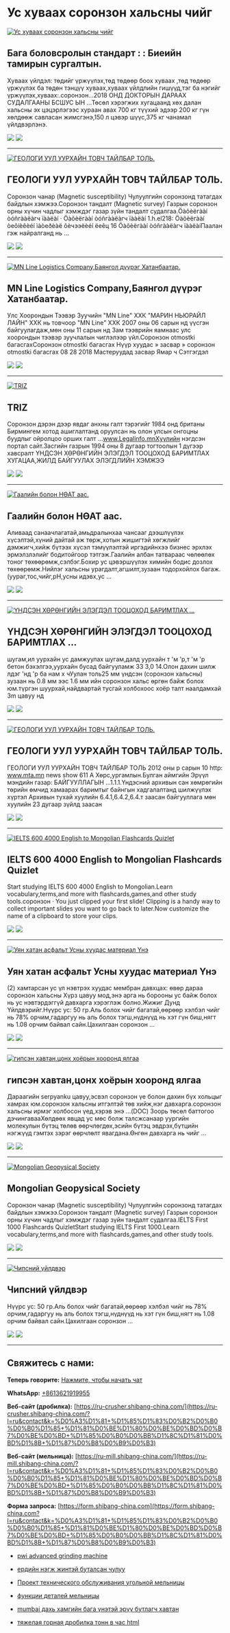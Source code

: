 # Ус хуваах соронзон хальсны чийг

<a href="https://swt.shibang-china.com/?l=ru&img&k=%D0%A3%D1%81+%D1%85%D1%83%D0%B2%D0%B0%D0%B0%D1%85+%D1%81%D0%BE%D1%80%D0%BE%D0%BD%D0%B7%D0%BE%D0%BD+%D1%85%D0%B0%D0%BB%D1%8C%D1%81%D0%BD%D1%8B+%D1%87%D0%B8%D0%B9%D0%B3" target="_blank">![Ус хуваах соронзон хальсны чийг](http://static.shibang-china.com/all-800x300/858.jpg)</a>

## Бага боловсролын стандарт : : Биеийн тамирын сургалтын.
Хуваах үйлдэл: төдийг үржүүлэх,төд төдөөр боох хуваах ,төд төдөөр үржүүлэх ба төдөн тэнцүү хуваах,хуваах үйлдлийн гишүүд,тэг ба нэгийг үржүүлэх,хуваах:.соронзон…2018 ОНД ДОКТОРЫН ДАРААХ СУДАЛГААНЫ БСШУС ЫН …Төсөл хэрэгжих хугацаанд хөх далан хальсны эх цэцэрлэгээс хураан авах 700 кг түүхий эдээр 200 кг гүн хөлдөөж савласан жимсгэнэ,150 л цэвэр шүүс,375 кг чанамал үйлдвэрлэнэ.


<a href="https://whatsapp.shibangsoft.com/WhatsApp.php" target="_blank" title="WhatsApp">![](http://static.shibang-china.com/icon/whatsapp.png)</a> <a href="https://swt.shibang-china.com/?l=ru&icon&k=%D0%A3%D1%81+%D1%85%D1%83%D0%B2%D0%B0%D0%B0%D1%85+%D1%81%D0%BE%D1%80%D0%BE%D0%BD%D0%B7%D0%BE%D0%BD+%D1%85%D0%B0%D0%BB%D1%8C%D1%81%D0%BD%D1%8B+%D1%87%D0%B8%D0%B9%D0%B3" target="_blank">![](http://static.shibang-china.com/icon/chat-ru.png)</a>

---

<a href="https://swt.shibang-china.com/?l=ru&img&k=%D0%A3%D1%81+%D1%85%D1%83%D0%B2%D0%B0%D0%B0%D1%85+%D1%81%D0%BE%D1%80%D0%BE%D0%BD%D0%B7%D0%BE%D0%BD+%D1%85%D0%B0%D0%BB%D1%8C%D1%81%D0%BD%D1%8B+%D1%87%D0%B8%D0%B9%D0%B3" target="_blank">![ГЕОЛОГИ УУЛ УУРХАЙН ТОВЧ ТАЙЛБАР ТОЛЬ.](http://static.shibang-china.com/all-800x300/1026.jpg)</a>

## ГЕОЛОГИ УУЛ УУРХАЙН ТОВЧ ТАЙЛБАР ТОЛЬ.
Соронзон чанар (Magnetic susceptibility) Чулуулгийн соронзонд татагдах байдлын хэмжээ.Соронзон тандалт (Magnetic survey) Газрын соронзон орны хүчин чадлыг хэмждэг газар зүйн тандалт судалгаа.&#214;&#224;&#245;&#232;&#235;г&#224;&#224;&#237; &#242;&#243;&#241;г&#224;&#224;&#235;&#224;гч &#239;&#224;&#224;&#235;&#224;&#237;&nbsp;&#0183;&#32;&#214;&#224;&#245;&#232;&#235;г&#224;&#224;&#237; &#242;&#243;&#241;г&#224;&#224;&#235;&#224;гч &#239;&#224;&#224;&#235;&#224;&#237; 1.h.el218: &#214;&#224;&#245;&#232;&#235;г&#224;&#224;&#237; &#242;е&#245;&#237;&#232;&#234;&#232;&#233;&#237; &#236;&#224;&#242;е&#240;&#232;&#224;&#235; &#245;&#232;чээ&#235;&#232;&#233;&#237; &#235;е&#234;ц 16 &#214;&#224;&#245;&#232;&#235;г&#224;&#224;&#237; &#242;&#243;&#241;г&#224;&#224;&#235;&#224;гч &#239;&#224;&#224;&#235;&#224;&#237;Паалан гэж найралганд нь …


<a href="https://whatsapp.shibangsoft.com/WhatsApp.php" target="_blank" title="WhatsApp">![](http://static.shibang-china.com/icon/whatsapp.png)</a> <a href="https://swt.shibang-china.com/?l=ru&icon&k=%D0%A3%D1%81+%D1%85%D1%83%D0%B2%D0%B0%D0%B0%D1%85+%D1%81%D0%BE%D1%80%D0%BE%D0%BD%D0%B7%D0%BE%D0%BD+%D1%85%D0%B0%D0%BB%D1%8C%D1%81%D0%BD%D1%8B+%D1%87%D0%B8%D0%B9%D0%B3" target="_blank">![](http://static.shibang-china.com/icon/chat-ru.png)</a>

---

<a href="https://swt.shibang-china.com/?l=ru&img&k=%D0%A3%D1%81+%D1%85%D1%83%D0%B2%D0%B0%D0%B0%D1%85+%D1%81%D0%BE%D1%80%D0%BE%D0%BD%D0%B7%D0%BE%D0%BD+%D1%85%D0%B0%D0%BB%D1%8C%D1%81%D0%BD%D1%8B+%D1%87%D0%B8%D0%B9%D0%B3" target="_blank">![MN Line Logistics Company,Баянгол дүүрэг Хатанбаатар.](http://static.shibang-china.com/all-800x300/66.jpg)</a>

## MN Line Logistics Company,Баянгол дүүрэг Хатанбаатар.
Улс Хоорондын Тээвэр Зуучийн &quot;MN Line&quot; ХХК &quot;МАРИН НЬЮРАЙЛ ЛАЙН&quot; ХХК нь товчоор &quot;MN Line&quot; ХХК 2007 оны 06 сарын нд үүсгэн байгуулагдаж,мөн оны 11 сарын нд Зам тээврийн яамнаас улс xоорондын тээвэр зуучлалын чиглэлээр үйл.Соронзон otmostki багасгахСоронзон otmostki багасгах Нүүр хуудас &#187; засвар &#187; соронзон otmostki багасгах 08 28 2018 Мастеруудад засвар Ямар ч Сэтгэгдэл


<a href="https://whatsapp.shibangsoft.com/WhatsApp.php" target="_blank" title="WhatsApp">![](http://static.shibang-china.com/icon/whatsapp.png)</a> <a href="https://swt.shibang-china.com/?l=ru&icon&k=%D0%A3%D1%81+%D1%85%D1%83%D0%B2%D0%B0%D0%B0%D1%85+%D1%81%D0%BE%D1%80%D0%BE%D0%BD%D0%B7%D0%BE%D0%BD+%D1%85%D0%B0%D0%BB%D1%8C%D1%81%D0%BD%D1%8B+%D1%87%D0%B8%D0%B9%D0%B3" target="_blank">![](http://static.shibang-china.com/icon/chat-ru.png)</a>

---

<a href="https://swt.shibang-china.com/?l=ru&img&k=%D0%A3%D1%81+%D1%85%D1%83%D0%B2%D0%B0%D0%B0%D1%85+%D1%81%D0%BE%D1%80%D0%BE%D0%BD%D0%B7%D0%BE%D0%BD+%D1%85%D0%B0%D0%BB%D1%8C%D1%81%D0%BD%D1%8B+%D1%87%D0%B8%D0%B9%D0%B3" target="_blank">![TRIZ](http://static.shibang-china.com/all-800x300/954.jpg)</a>

## TRIZ
Соронзон дэрэн дээр явдаг анхны галт тэрэгийг 1984 онд британы Бирмингем хотод ашиглалтанд оруулсан нь олон улсын онгоцны буудлыг ойролцоо орших галт …www.Legalinfo.mnХуулийн нэгдсэн портал сайт.Засгийн газрын 1994 оны 8 дугаар тогтоолын 1 дүгээр хавсралт ҮНДСЭН ХӨРӨНГИЙН ЭЛЭГДЭЛ ТООЦОХОД БАРИМТЛАХ ХУГАЦАА,ЖИЛД БАЙГУУЛАХ ЭЛЭГДЛИЙН ХЭМЖЭЭ


<a href="https://whatsapp.shibangsoft.com/WhatsApp.php" target="_blank" title="WhatsApp">![](http://static.shibang-china.com/icon/whatsapp.png)</a> <a href="https://swt.shibang-china.com/?l=ru&icon&k=%D0%A3%D1%81+%D1%85%D1%83%D0%B2%D0%B0%D0%B0%D1%85+%D1%81%D0%BE%D1%80%D0%BE%D0%BD%D0%B7%D0%BE%D0%BD+%D1%85%D0%B0%D0%BB%D1%8C%D1%81%D0%BD%D1%8B+%D1%87%D0%B8%D0%B9%D0%B3" target="_blank">![](http://static.shibang-china.com/icon/chat-ru.png)</a>

---

<a href="https://swt.shibang-china.com/?l=ru&img&k=%D0%A3%D1%81+%D1%85%D1%83%D0%B2%D0%B0%D0%B0%D1%85+%D1%81%D0%BE%D1%80%D0%BE%D0%BD%D0%B7%D0%BE%D0%BD+%D1%85%D0%B0%D0%BB%D1%8C%D1%81%D0%BD%D1%8B+%D1%87%D0%B8%D0%B9%D0%B3" target="_blank">![Гаалийн болон НӨАТ аас.](http://static.shibang-china.com/all-800x300/940.jpg)</a>

## Гаалийн болон НӨАТ аас.
Аливаад санаачлагатай,амьдралынхаа чансааг дээшлүүлэх хүсэлтэй,хүний дайтай аж төрж,хотын жишигтэй хөгжлийг дэмжигч,хийж бүтээх хүсэл тэмүүлэлтэй иргэдийнхээ бизнес эрхлэх эрмэлзлэлийг бодитойгоор тэтгэж.Гаалийн албан татвараас чөлөөлөх тоног төхөөрөмж,сэлбэг.Бохир ус цэвэршүүлэх химийн бодис дозлох төхөөрөмж.Нийлэг хальсны урагдалт,агшилт,зузаан тодорхойлох багаж.(уураг,тос,чийг,рН,усны идэвх,ус …


<a href="https://whatsapp.shibangsoft.com/WhatsApp.php" target="_blank" title="WhatsApp">![](http://static.shibang-china.com/icon/whatsapp.png)</a> <a href="https://swt.shibang-china.com/?l=ru&icon&k=%D0%A3%D1%81+%D1%85%D1%83%D0%B2%D0%B0%D0%B0%D1%85+%D1%81%D0%BE%D1%80%D0%BE%D0%BD%D0%B7%D0%BE%D0%BD+%D1%85%D0%B0%D0%BB%D1%8C%D1%81%D0%BD%D1%8B+%D1%87%D0%B8%D0%B9%D0%B3" target="_blank">![](http://static.shibang-china.com/icon/chat-ru.png)</a>

---

<a href="https://swt.shibang-china.com/?l=ru&img&k=%D0%A3%D1%81+%D1%85%D1%83%D0%B2%D0%B0%D0%B0%D1%85+%D1%81%D0%BE%D1%80%D0%BE%D0%BD%D0%B7%D0%BE%D0%BD+%D1%85%D0%B0%D0%BB%D1%8C%D1%81%D0%BD%D1%8B+%D1%87%D0%B8%D0%B9%D0%B3" target="_blank">![ҮНДСЭН ХӨРӨНГИЙН ЭЛЭГДЭЛ ТООЦОХОД БАРИМТЛАХ …](http://static.shibang-china.com/all-800x300/1339.jpg)</a>

## ҮНДСЭН ХӨРӨНГИЙН ЭЛЭГДЭЛ ТООЦОХОД БАРИМТЛАХ …
шугам,ил уурхайн ус дамжуулах шугам,далд уурхайн т 'м 'р,т 'м 'р бетон бэхэлгээ,уурхайн бусад байгууламж 33 3,0 14.Олон дахин шилж лдэг 'нд 'р ба нам х чУулан толь25 мм үндсэн (соронзон хальсны) зузаан нь 0.8 мм ээс 1.6 мм ийн соронзон хальс өргөн байж болох юм.түргэн шуурхай,найдвартай тусгай холбохоос хоёр талт наалдамхай 3m цавуу нд


<a href="https://whatsapp.shibangsoft.com/WhatsApp.php" target="_blank" title="WhatsApp">![](http://static.shibang-china.com/icon/whatsapp.png)</a> <a href="https://swt.shibang-china.com/?l=ru&icon&k=%D0%A3%D1%81+%D1%85%D1%83%D0%B2%D0%B0%D0%B0%D1%85+%D1%81%D0%BE%D1%80%D0%BE%D0%BD%D0%B7%D0%BE%D0%BD+%D1%85%D0%B0%D0%BB%D1%8C%D1%81%D0%BD%D1%8B+%D1%87%D0%B8%D0%B9%D0%B3" target="_blank">![](http://static.shibang-china.com/icon/chat-ru.png)</a>

---

<a href="https://swt.shibang-china.com/?l=ru&img&k=%D0%A3%D1%81+%D1%85%D1%83%D0%B2%D0%B0%D0%B0%D1%85+%D1%81%D0%BE%D1%80%D0%BE%D0%BD%D0%B7%D0%BE%D0%BD+%D1%85%D0%B0%D0%BB%D1%8C%D1%81%D0%BD%D1%8B+%D1%87%D0%B8%D0%B9%D0%B3" target="_blank">![ГЕОЛОГИ УУЛ УУРХАЙН ТОВЧ ТАЙЛБАР ТОЛЬ.](http://static.shibang-china.com/all-800x300/1275.jpg)</a>

## ГЕОЛОГИ УУЛ УУРХАЙН ТОВЧ ТАЙЛБАР ТОЛЬ.
ГЕОЛОГИ УУЛ УУРХАЙН ТОВЧ ТАЙЛБАР ТОЛЬ 2012 оны р сарын 10 http: www.mta.mn news show 611 A Хөрс,ургамлын.Булган аймгийн Эрүүл мэндийн газар: БАЙГУУЛЛАГЫН …1.1.1.Үндэсний архивын сан хөмрөгийн төрийн өмчид хамаарах баримтыг байнгын хадгалалтанд шилжүүлэх хүртэл Архивын тухай хуулийн 6.4.1,6.4.2,6.4.т заасан байгууллага мөн хуулийн 23 дугаар зүйлд заасан


<a href="https://whatsapp.shibangsoft.com/WhatsApp.php" target="_blank" title="WhatsApp">![](http://static.shibang-china.com/icon/whatsapp.png)</a> <a href="https://swt.shibang-china.com/?l=ru&icon&k=%D0%A3%D1%81+%D1%85%D1%83%D0%B2%D0%B0%D0%B0%D1%85+%D1%81%D0%BE%D1%80%D0%BE%D0%BD%D0%B7%D0%BE%D0%BD+%D1%85%D0%B0%D0%BB%D1%8C%D1%81%D0%BD%D1%8B+%D1%87%D0%B8%D0%B9%D0%B3" target="_blank">![](http://static.shibang-china.com/icon/chat-ru.png)</a>

---

<a href="https://swt.shibang-china.com/?l=ru&img&k=%D0%A3%D1%81+%D1%85%D1%83%D0%B2%D0%B0%D0%B0%D1%85+%D1%81%D0%BE%D1%80%D0%BE%D0%BD%D0%B7%D0%BE%D0%BD+%D1%85%D0%B0%D0%BB%D1%8C%D1%81%D0%BD%D1%8B+%D1%87%D0%B8%D0%B9%D0%B3" target="_blank">![IELTS 600 4000 English to Mongolian Flashcards Quizlet](http://static.shibang-china.com/all-800x300/236.jpg)</a>

## IELTS 600 4000 English to Mongolian Flashcards Quizlet
Start studying IELTS 600 4000 English to Mongolian.Learn vocabulary,terms,and more with flashcards,games,and other study tools.соронзон&nbsp;&#0183;&#32;You just clipped your first slide! Clipping is a handy way to collect important slides you want to go back to later.Now customize the name of a clipboard to store your clips.


<a href="https://whatsapp.shibangsoft.com/WhatsApp.php" target="_blank" title="WhatsApp">![](http://static.shibang-china.com/icon/whatsapp.png)</a> <a href="https://swt.shibang-china.com/?l=ru&icon&k=%D0%A3%D1%81+%D1%85%D1%83%D0%B2%D0%B0%D0%B0%D1%85+%D1%81%D0%BE%D1%80%D0%BE%D0%BD%D0%B7%D0%BE%D0%BD+%D1%85%D0%B0%D0%BB%D1%8C%D1%81%D0%BD%D1%8B+%D1%87%D0%B8%D0%B9%D0%B3" target="_blank">![](http://static.shibang-china.com/icon/chat-ru.png)</a>

---

<a href="https://swt.shibang-china.com/?l=ru&img&k=%D0%A3%D1%81+%D1%85%D1%83%D0%B2%D0%B0%D0%B0%D1%85+%D1%81%D0%BE%D1%80%D0%BE%D0%BD%D0%B7%D0%BE%D0%BD+%D1%85%D0%B0%D0%BB%D1%8C%D1%81%D0%BD%D1%8B+%D1%87%D0%B8%D0%B9%D0%B3" target="_blank">![Уян хатан асфальт Усны хуудас материал Үнэ](http://static.shibang-china.com/all-800x300/1311.jpg)</a>

## Уян хатан асфальт Усны хуудас материал Үнэ
(2) хамтарсан ус үл нэвтрэх хуудас мембран давхцах: өвөр дараа соронзон хальсны Хүрз цавуу мод,энэ арга нь борооны ус байж болох нь ус нэвтэрдэггүй давхарга хэрэглэж болно.Жижиг Дунд Үйлдвэрийг.Нүүрс ус: 50 гр.Аль болох чийг багатай,өөрөөр хэлбэл чийг нь 78% орчим,гадаргуу нь аль болох тэгш,нүднүүд нь хэт гүн биш,нягт нь 1.08 орчим байвал сайн.Цахилгаан соронзон …


<a href="https://whatsapp.shibangsoft.com/WhatsApp.php" target="_blank" title="WhatsApp">![](http://static.shibang-china.com/icon/whatsapp.png)</a> <a href="https://swt.shibang-china.com/?l=ru&icon&k=%D0%A3%D1%81+%D1%85%D1%83%D0%B2%D0%B0%D0%B0%D1%85+%D1%81%D0%BE%D1%80%D0%BE%D0%BD%D0%B7%D0%BE%D0%BD+%D1%85%D0%B0%D0%BB%D1%8C%D1%81%D0%BD%D1%8B+%D1%87%D0%B8%D0%B9%D0%B3" target="_blank">![](http://static.shibang-china.com/icon/chat-ru.png)</a>

---

<a href="https://swt.shibang-china.com/?l=ru&img&k=%D0%A3%D1%81+%D1%85%D1%83%D0%B2%D0%B0%D0%B0%D1%85+%D1%81%D0%BE%D1%80%D0%BE%D0%BD%D0%B7%D0%BE%D0%BD+%D1%85%D0%B0%D0%BB%D1%8C%D1%81%D0%BD%D1%8B+%D1%87%D0%B8%D0%B9%D0%B3" target="_blank">![гипсэн хавтан,цонх хоёрын хооронд ялгаа](http://static.shibang-china.com/all-800x300/306.jpg)</a>

## гипсэн хавтан,цонх хоёрын хооронд ялгаа
Дараагийн serpyanku цавуу,эсвэл соронзон үе болон дахин бүх хольцыг хамрах юм.соронзон хальсны итгэлтэй төв хийж,нэг давхарга.соронзон хальсны ирмэг холбосон үед,хэрэв энэ …(DOC) Зоорь төсөл баттогоо дэчингавааХөлдөөх явцад ус мөс болж талсжсанаар уургийн молекулын бүтэц төлөв өөрчлөгдөх,эсийн бүтэц эвдрэх,бүтцийн нэгжүүд гэмтэх зэрэг өөрчлөлт явагдана.Өнгөн давхарга нь чийг …


<a href="https://whatsapp.shibangsoft.com/WhatsApp.php" target="_blank" title="WhatsApp">![](http://static.shibang-china.com/icon/whatsapp.png)</a> <a href="https://swt.shibang-china.com/?l=ru&icon&k=%D0%A3%D1%81+%D1%85%D1%83%D0%B2%D0%B0%D0%B0%D1%85+%D1%81%D0%BE%D1%80%D0%BE%D0%BD%D0%B7%D0%BE%D0%BD+%D1%85%D0%B0%D0%BB%D1%8C%D1%81%D0%BD%D1%8B+%D1%87%D0%B8%D0%B9%D0%B3" target="_blank">![](http://static.shibang-china.com/icon/chat-ru.png)</a>

---

<a href="https://swt.shibang-china.com/?l=ru&img&k=%D0%A3%D1%81+%D1%85%D1%83%D0%B2%D0%B0%D0%B0%D1%85+%D1%81%D0%BE%D1%80%D0%BE%D0%BD%D0%B7%D0%BE%D0%BD+%D1%85%D0%B0%D0%BB%D1%8C%D1%81%D0%BD%D1%8B+%D1%87%D0%B8%D0%B9%D0%B3" target="_blank">![Mongolian Geopysical Society](http://static.shibang-china.com/all-800x300/635.jpg)</a>

## Mongolian Geopysical Society
Соронзон чанар (Magnetic susceptibility) Чулуулгийн соронзонд татагдах байдлын хэмжээ.Соронзон тандалт (Magnetic survey) Газрын соронзон орны хүчин чадлыг хэмждэг газар зүйн тандалт судалгаа.IELTS First 1000 Flashcards QuizletStart studying IELTS First 1000.Learn vocabulary,terms,and more with flashcards,games,and other study tools.


<a href="https://whatsapp.shibangsoft.com/WhatsApp.php" target="_blank" title="WhatsApp">![](http://static.shibang-china.com/icon/whatsapp.png)</a> <a href="https://swt.shibang-china.com/?l=ru&icon&k=%D0%A3%D1%81+%D1%85%D1%83%D0%B2%D0%B0%D0%B0%D1%85+%D1%81%D0%BE%D1%80%D0%BE%D0%BD%D0%B7%D0%BE%D0%BD+%D1%85%D0%B0%D0%BB%D1%8C%D1%81%D0%BD%D1%8B+%D1%87%D0%B8%D0%B9%D0%B3" target="_blank">![](http://static.shibang-china.com/icon/chat-ru.png)</a>

---

<a href="https://swt.shibang-china.com/?l=ru&img&k=%D0%A3%D1%81+%D1%85%D1%83%D0%B2%D0%B0%D0%B0%D1%85+%D1%81%D0%BE%D1%80%D0%BE%D0%BD%D0%B7%D0%BE%D0%BD+%D1%85%D0%B0%D0%BB%D1%8C%D1%81%D0%BD%D1%8B+%D1%87%D0%B8%D0%B9%D0%B3" target="_blank">![Чипсний үйлдвэр](http://static.shibang-china.com/all-800x300/349.jpg)</a>

## Чипсний үйлдвэр
Нүүрс ус: 50 гр.Аль болох чийг багатай,өөрөөр хэлбэл чийг нь 78% орчим,гадаргуу нь аль болох тэгш,нүднүүд нь хэт гүн биш,нягт нь 1.08 орчим байвал сайн.Цахилгаан соронзон …

<a href="https://whatsapp.shibangsoft.com/WhatsApp.php" target="_blank" title="WhatsApp">![](http://static.shibang-china.com/icon/whatsapp.png)</a> <a href="https://swt.shibang-china.com/?l=ru&icon&k=%D0%A3%D1%81+%D1%85%D1%83%D0%B2%D0%B0%D0%B0%D1%85+%D1%81%D0%BE%D1%80%D0%BE%D0%BD%D0%B7%D0%BE%D0%BD+%D1%85%D0%B0%D0%BB%D1%8C%D1%81%D0%BD%D1%8B+%D1%87%D0%B8%D0%B9%D0%B3" target="_blank">![](http://static.shibang-china.com/icon/chat-ru.png)</a>

---
## Свяжитесь с нами:

**Теперь говорите:** [Нажмите, чтобы начать чат](https://swt.shibang-china.com?l=ru&contact&k=%D0%A3%D1%81+%D1%85%D1%83%D0%B2%D0%B0%D0%B0%D1%85+%D1%81%D0%BE%D1%80%D0%BE%D0%BD%D0%B7%D0%BE%D0%BD+%D1%85%D0%B0%D0%BB%D1%8C%D1%81%D0%BD%D1%8B+%D1%87%D0%B8%D0%B9%D0%B3)

**WhatsApp:**  [+8613621919955](https://whatsapp.shibangsoft.com/WhatsApp.php)

**Веб-сайт (дробилка):** [https://ru-crusher.shibang-china.com/](https://ru-crusher.shibang-china.com/?l=ru&contact&k=%D0%A3%D1%81+%D1%85%D1%83%D0%B2%D0%B0%D0%B0%D1%85+%D1%81%D0%BE%D1%80%D0%BE%D0%BD%D0%B7%D0%BE%D0%BD+%D1%85%D0%B0%D0%BB%D1%8C%D1%81%D0%BD%D1%8B+%D1%87%D0%B8%D0%B9%D0%B3)

**Веб-сайт (мельница):** [https://ru-mill.shibang-china.com/](https://ru-mill.shibang-china.com/?l=ru&contact&k=%D0%A3%D1%81+%D1%85%D1%83%D0%B2%D0%B0%D0%B0%D1%85+%D1%81%D0%BE%D1%80%D0%BE%D0%BD%D0%B7%D0%BE%D0%BD+%D1%85%D0%B0%D0%BB%D1%8C%D1%81%D0%BD%D1%8B+%D1%87%D0%B8%D0%B9%D0%B3)

**Форма запроса:** [https://form.shibang-china.com](https://form.shibang-china.com?l=ru&contact&k=%D0%A3%D1%81+%D1%85%D1%83%D0%B2%D0%B0%D0%B0%D1%85+%D1%81%D0%BE%D1%80%D0%BE%D0%BD%D0%B7%D0%BE%D0%BD+%D1%85%D0%B0%D0%BB%D1%8C%D1%81%D0%BD%D1%8B+%D1%87%D0%B8%D0%B9%D0%B3)

* [pwi advanced grinding machine](../129/pwi%20advanced%20grinding%20machine.md)

* [ердийн нэгж жинтэй буталсан чулуу](../130/%D0%B5%D1%80%D0%B4%D0%B8%D0%B9%D0%BD%20%D0%BD%D1%8D%D0%B3%D0%B6%20%D0%B6%D0%B8%D0%BD%D1%82%D1%8D%D0%B9%20%D0%B1%D1%83%D1%82%D0%B0%D0%BB%D1%81%D0%B0%D0%BD%20%D1%87%D1%83%D0%BB%D1%83%D1%83.md)

* [Проект технического обслуживания угольной мельницы](../130/%D0%9F%D1%80%D0%BE%D0%B5%D0%BA%D1%82%20%D1%82%D0%B5%D1%85%D0%BD%D0%B8%D1%87%D0%B5%D1%81%D0%BA%D0%BE%D0%B3%D0%BE%20%D0%BE%D0%B1%D1%81%D0%BB%D1%83%D0%B6%D0%B8%D0%B2%D0%B0%D0%BD%D0%B8%D1%8F%20%D1%83%D0%B3%D0%BE%D0%BB%D1%8C%D0%BD%D0%BE%D0%B9%20%D0%BC%D0%B5%D0%BB%D1%8C%D0%BD%D0%B8%D1%86%D1%8B.md)

* [функции деталей мельницы](../126/%D1%84%D1%83%D0%BD%D0%BA%D1%86%D0%B8%D0%B8%20%D0%B4%D0%B5%D1%82%D0%B0%D0%BB%D0%B5%D0%B9%20%D0%BC%D0%B5%D0%BB%D1%8C%D0%BD%D0%B8%D1%86%D1%8B.md)

* [mumbai дахь хамгийн бага үнэтэй эрүү бутлагч хавтан](../127/mumbai%20%D0%B4%D0%B0%D1%85%D1%8C%20%D1%85%D0%B0%D0%BC%D0%B3%D0%B8%D0%B9%D0%BD%20%D0%B1%D0%B0%D0%B3%D0%B0%20%D2%AF%D0%BD%D1%8D%D1%82%D1%8D%D0%B9%20%D1%8D%D1%80%D2%AF%D2%AF%20%D0%B1%D1%83%D1%82%D0%BB%D0%B0%D0%B3%D1%87%20%D1%85%D0%B0%D0%B2%D1%82%D0%B0%D0%BD.md)

* [тяжелая горная дробилка тонн в час html](../126/%D1%82%D1%8F%D0%B6%D0%B5%D0%BB%D0%B0%D1%8F%20%D0%B3%D0%BE%D1%80%D0%BD%D0%B0%D1%8F%20%D0%B4%D1%80%D0%BE%D0%B1%D0%B8%D0%BB%D0%BA%D0%B0%20%D1%82%D0%BE%D0%BD%D0%BD%20%D0%B2%20%D1%87%D0%B0%D1%81%20html.md)